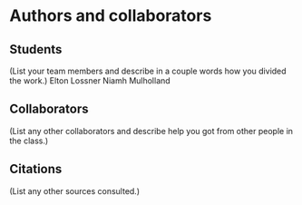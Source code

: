 Authors and collaborators
=========================

Students
--------
(List your team members and describe in a couple words how you divided the
work.)
Elton Lossner
Niamh Mulholland



Collaborators
-------------
(List any other collaborators and describe help you got from other people in
the class.)


Citations
---------
(List any other sources consulted.)
